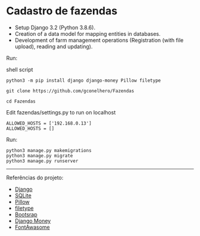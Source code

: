 <h1>Cadastro de fazendas</h1>

* Setup Django 3.2 (Python 3.8.6).
* Creation of a data model for mapping entities in databases.
* Development of farm management operations (Registration (with file upload), reading and updating).

Run:

shell script
```
python3 -m pip install django django-money Pillow filetype
```
```
git clone https://github.com/gconelhero/Fazendas
```
```
cd Fazendas
```
Edit fazendas/settings.py to run on localhost
```
ALLOWED_HOSTS = ['192.168.0.13']
ALLOWED_HOSTS = []
```
Run:
```
python3 manage.py makemigrations
python3 manage.py migrate
python3 manage.py runserver
```
<hr>
Referências do projeto:

* [Django](https://www.djangoproject.com/)
* [SQLite](https://www.sqlite.org/index.html)
* [Pillow](https://python-pillow.org/)
* [filetype](https://github.com/h2non/filetype.py)
* [Bootsrap](https://getbootstrap.com/docs/4.1/getting-started/introduction/)
* [Django Money](https://github.com/django-money/django-money)
* [FontAwasome](https://fontawesome.com/)
